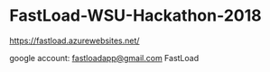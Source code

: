 # FastLoad-WSU-Hackathon-2018

https://fastload.azurewebsites.net/

<script src="https://apis.google.com/js/platform.js" async defer></script>

google account:
fastloadapp@gmail.com
FastLoad